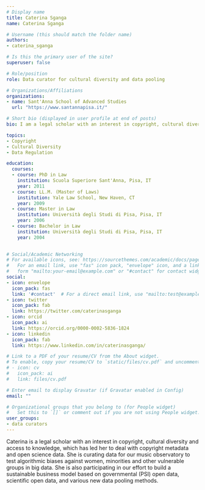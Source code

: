 ```yaml
---
# Display name
title: Caterina Sganga
name: Caterina Sganga

# Username (this should match the folder name)
authors:
- caterina_sganga

# Is this the primary user of the site?
superuser: false

# Role/position
role: Data curator for cultural diversity and data pooling

# Organizations/Affiliations
organizations:
- name: Sant'Anna School of Advanced Studies
  url: "https://www.santannapisa.it/"

# Short bio (displayed in user profile at end of posts)
bio: I am a legal scholar with an interest in copyright, cultural diversity and access to knowledge, and I work with copyright metadata and open science data.

topics:
- Copyright
- Cultural Diversity
- Data Regulation

education:
  courses:
  - course: PhD in Law
    institution: Scuola Superiore Sant'Anna, Pisa, IT
    year: 2011
  - course: LL.M. (Master of Laws)
    institution: Yale Law School, New Haven, CT
    year: 2009
  - course: Master in Law
    institution: Università degli Studi di Pisa, Pisa, IT
    year: 2006
  - course: Bachelor in Law
    institution: Università degli Studi di Pisa, Pisa, IT
    year: 2004
    

# Social/Academic Networking
# For available icons, see: https://sourcethemes.com/academic/docs/page-builder/#icons
#   For an email link, use "fas" icon pack, "envelope" icon, and a link in the
#   form "mailto:your-email@example.com" or "#contact" for contact widget.
social:
- icon: envelope
  icon_pack: fas
  link: '#contact'  # For a direct email link, use "mailto:test@example.org".
- icon: twitter
  icon_pack: fab
  link: https://twitter.com/caterinasganga
- icon: orcid
  icon_pack: ai
  link: https://orcid.org/0000-0002-5836-1824
- icon: linkedin
  icon_pack: fab
  link: https://www.linkedin.com/in/caterinasganga/

# Link to a PDF of your resume/CV from the About widget.
# To enable, copy your resume/CV to `static/files/cv.pdf` and uncomment the lines below.
# - icon: cv
#   icon_pack: ai
#   link: files/cv.pdf

# Enter email to display Gravatar (if Gravatar enabled in Config)
email: ""

# Organizational groups that you belong to (for People widget)
#   Set this to `[]` or comment out if you are not using People widget.
user_groups:
- data curators
---
```


Caterina is a legal scholar with an interest in copyright, cultural diversity and access to knowledge, which has led her to deal with copyright metadata and open science data. She is curating data for our music observatory to test algorithmic biases against women, minorities and other vulnerable groups in big data. She is also participating in our effort to build a sustainable business model based on governmental (PSI) open data, scientific open data, and various new data pooling methods.
